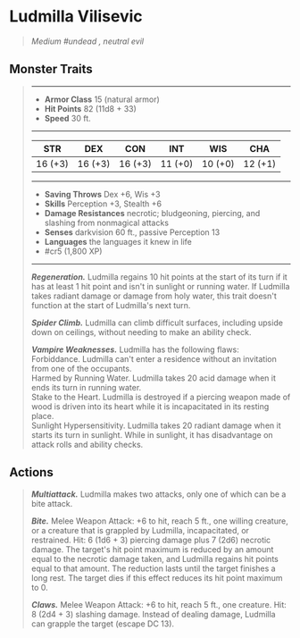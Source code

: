 # Ludmilla Vilisevic
>*Medium #undead , neutral evil*
## Monster Traits
>___
>- **Armor Class** 15 (natural armor)
>- **Hit Points** 82 (11d8 + 33)
>- **Speed** 30 ft.
>___
>|STR|DEX|CON|INT|WIS|CHA|
>|:---:|:---:|:---:|:---:|:---:|:---:|
>|16 (+3)|16 (+3)|16 (+3)|11 (+0)|10 (+0)|12 (+1)|
>___
>- **Saving Throws** Dex +6, Wis +3
>- **Skills** Perception +3, Stealth +6
>- **Damage Resistances** necrotic; bludgeoning, piercing, and slashing from nonmagical attacks
>- **Senses** darkvision 60 ft., passive Perception 13
>- **Languages** the languages it knew in life
>- #cr5 (1,800 XP)
>___
>***Regeneration.*** Ludmilla regains 10 hit points at the start of its turn if it has at least 1 hit point and isn't in sunlight or running water. If Ludmilla takes radiant damage or damage from holy water, this trait doesn't function at the start of Ludmilla's next turn.  
>
>***Spider Climb.*** Ludmilla can climb difficult surfaces, including upside down on ceilings, without needing to make an ability check.  
>
>***Vampire Weaknesses.*** Ludmilla has the following flaws:  
>Forbiddance. Ludmilla can't enter a residence without an invitation from one of the occupants.  
>Harmed by Running Water. Ludmilla takes 20 acid damage when it ends its turn in running water.  
>Stake to the Heart. Ludmilla is destroyed if a piercing weapon made of wood is driven into its heart while it is incapacitated in its resting place.  
>Sunlight Hypersensitivity. Ludmilla takes 20 radiant damage when it starts its turn in sunlight. While in sunlight, it has disadvantage on attack rolls and ability checks.  
>
## Actions
>***Multiattack.*** Ludmilla makes two attacks, only one of which can be a bite attack.  
>
>***Bite.*** Melee Weapon Attack: +6 to hit, reach 5 ft., one willing creature, or a creature that is grappled by Ludmilla, incapacitated, or restrained. Hit: 6 (1d6 + 3) piercing damage plus 7 (2d6) necrotic damage. The target's hit point maximum is reduced by an amount equal to the necrotic damage taken, and Ludmilla regains hit points equal to that amount. The reduction lasts until the target finishes a long rest. The target dies if this effect reduces its hit point maximum to 0.  
>
>***Claws.*** Melee Weapon Attack: +6 to hit, reach 5 ft., one creature. Hit: 8 (2d4 + 3) slashing damage. Instead of dealing damage, Ludmilla can grapple the target (escape DC 13).